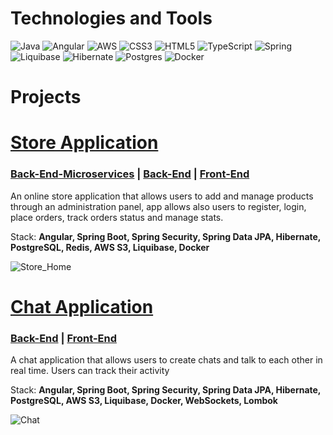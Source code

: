 # Technologies and Tools

![Java](https://img.shields.io/badge/java-%23ED8B00.svg?style=for-the-badge&logo=openjdk&logoColor=white) 
![Angular](https://img.shields.io/badge/angular-%23DD0031.svg?style=for-the-badge&logo=angular&logoColor=white) 
![AWS](https://img.shields.io/badge/AWS_S3-%23FF9900.svg?style=for-the-badge&logo=amazon-aws&logoColor=white) 
![CSS3](https://img.shields.io/badge/css3-%231572B6.svg?style=for-the-badge&logo=css3&logoColor=white) 
![HTML5](https://img.shields.io/badge/html5-%23E34F26.svg?style=for-the-badge&logo=html5&logoColor=white) 
![TypeScript](https://img.shields.io/badge/typescript-%23007ACC.svg?style=for-the-badge&logo=typescript&logoColor=white)
![Spring](https://img.shields.io/badge/spring-%236DB33F.svg?style=for-the-badge&logo=spring&logoColor=white) 
![Liquibase](https://img.shields.io/badge/liquibase-%230db7ed.svg?style=for-the-badge&logo=liquibase&logoColor=white)
![Hibernate](https://img.shields.io/badge/Hibernate-59666C?style=for-the-badge&logo=Hibernate&logoColor=white) 
![Postgres](https://img.shields.io/badge/postgres-%23316192.svg?style=for-the-badge&logo=postgresql&logoColor=white)
![Docker](https://img.shields.io/badge/docker-%230db7ed.svg?style=for-the-badge&logo=docker&logoColor=white)

# Projects
# [Store Application](https://github.com/uzytkownik/example-repo)
### [Back-End-Microservices](https://github.com/JakubDevv/Store-Microservices-BackEnd) | [Back-End](https://github.com/JakubDevv/Store-BackEnd) | [Front-End](https://github.com/JakubDevv/Store-FrontEnd)

An online store application that allows users to add and manage products through an administration panel, app allows also users to register, login, place orders, track orders status and manage stats.

Stack: **Angular, Spring Boot, Spring Security, Spring Data JPA, Hibernate, PostgreSQL, Redis, AWS S3, Liquibase, Docker**

![Store_Home](https://github.com/user-attachments/assets/e581a995-6bb9-4204-a2bb-89e023739edc)

# [Chat Application](docs/CONTRIBUTING.md)
### [Back-End](https://github.com/JakubDevv/Chat-BackEnd) | [Front-End](https://github.com/JakubDevv/Chat-FrontEnd)

A chat application that allows users to create chats and talk to each other in real time. Users can track their activity

Stack: **Angular, Spring Boot, Spring Security, Spring Data JPA, Hibernate, PostgreSQL, AWS S3, Liquibase, Docker, WebSockets, Lombok**

![Chat](https://github.com/user-attachments/assets/864ec9e0-63ce-465f-bd8f-60d97264d28d)
